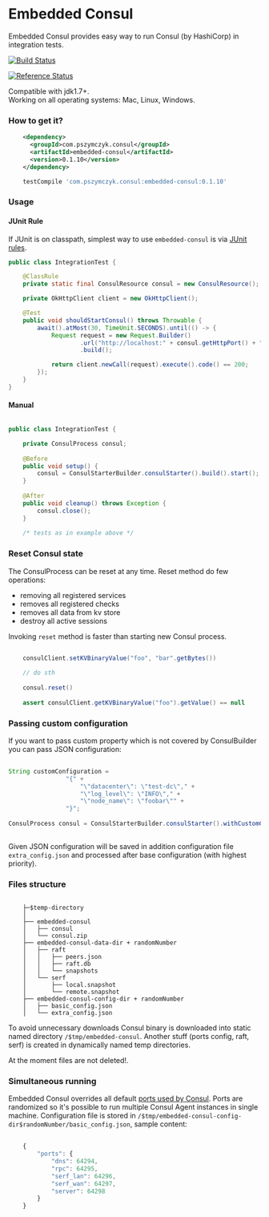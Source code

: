 # Embedded Consul

Embedded Consul provides easy way to run Consul (by HashiCorp) in integration tests.

[![Build Status](https://travis-ci.org/pszymczyk/embedded-consul.svg?branch=master)](https://travis-ci.org/pszymczyk/embedded-consul)

[![Reference Status](https://www.versioneye.com/java/com.pszymczyk.consul:embedded-consul/reference_badge.svg?style=flat-square)](https://www.versioneye.com/java/com.pszymczyk.consul:embedded-consul/references)

Compatible with jdk1.7+. <br />
Working on all operating systems: Mac, Linux, Windows.

### How to get it?

``` xml
    <dependency>
      <groupId>com.pszymczyk.consul</groupId>
      <artifactId>embedded-consul</artifactId>
      <version>0.1.10</version>
    </dependency>
```

``` groovy
    testCompile 'com.pszymczyk.consul:embedded-consul:0.1.10'
```

### Usage

#### JUnit Rule

If JUnit is on classpath, simplest way to use `embedded-consul` is via
[JUnit rules](https://github.com/junit-team/junit4/wiki/Rules).

``` java
public class IntegrationTest {

    @ClassRule
    private static final ConsulResource consul = new ConsulResource();

    private OkHttpClient client = new OkHttpClient();

    @Test
    public void shouldStartConsul() throws Throwable {
        await().atMost(30, TimeUnit.SECONDS).until(() -> {
            Request request = new Request.Builder()
                    .url("http://localhost:" + consul.getHttpPort() + "/v1/agent/self")
                    .build();

            return client.newCall(request).execute().code() == 200;
        });
    }
}
```

#### Manual
``` java

public class IntegrationTest {

    private ConsulProcess consul;
    
    @Before
    public void setup() {
        consul = ConsulStarterBuilder.consulStarter().build().start();
    }
    
    @After
    public void cleanup() throws Exception {
        consul.close();
    }
    
    /* tests as in example above */
```

### Reset Consul state

The ConsulProcess can be reset at any time. Reset method do few operations: 
- removing all registered services
- removes all registered checks
- removes all data from kv store
- destroy all active sessions
 
Invoking `reset` method is faster than starting new Consul process.

```java

    consulClient.setKVBinaryValue("foo", "bar".getBytes())
    
    // do sth
    
    consul.reset()
    
    assert consulClient.getKVBinaryValue("foo").getValue() == null
```

### Passing custom configuration

If you want to pass custom property which is not covered by ConsulBuilder you can pass JSON configuration: 
 
```java
    
String customConfiguration = 
                "{" +
                    "\"datacenter\": \"test-dc\"," +                    
                    "\"log_level\": \"INFO\"," +
                    "\"node_name\": \"foobar\"" +
                "}";
        
ConsulProcess consul = ConsulStarterBuilder.consulStarter().withCustomConfig(customConfiguration).build().start();    
     
``` 

Given JSON configuration will be saved in addition configuration file `extra_config.json` and processed after base 
configuration (with highest priority). 

### Files structure

```
    
    ├─$temp-directory
    │ 
    ├── embedded-consul
    │   ├── consul
    │   └── consul.zip
    ├── embedded-consul-data-dir + randomNumber
    │   ├── raft
    │   │   ├── peers.json
    │   │   ├── raft.db
    │   │   └── snapshots
    │   └── serf
    │       ├── local.snapshot
    │       └── remote.snapshot
    ├── embedded-consul-config-dir + randomNumber
    │   ├── basic_config.json   
    │   └── extra_config.json
```

To avoid unnecessary downloads Consul binary is downloaded into static named directory `/$tmp/embedded-consul`. 
Another stuff (ports config, raft, serf) is created in dynamically named temp directories.

At the moment files are not deleted!.
  
### Simultaneous running 

Embedded Consul overrides all default [ports used by Consul](https://www.consul.io/docs/agent/options.html#ports). 
Ports are randomized so it's possible to run multiple Consul Agent instances in single machine. 
Configuration file is stored in `/$tmp/embedded-consul-config-dir$randomNumber/basic_config.json`, sample content:
  
```javascript
    
    {
        "ports": {
            "dns": 64294,
            "rpc": 64295,
            "serf_lan": 64296,
            "serf_wan": 64297,
            "server": 64298
        }
    }
  
```
